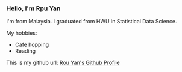 ### Hello, I'm Rpu Yan

I'm from Malaysia. I graduated from HWU in Statistical Data Science. 

My hobbies:
- Cafe hopping
- Reading

This is my github url: [Rou Yan's Github Profile](https://github.com/rouyan03)
